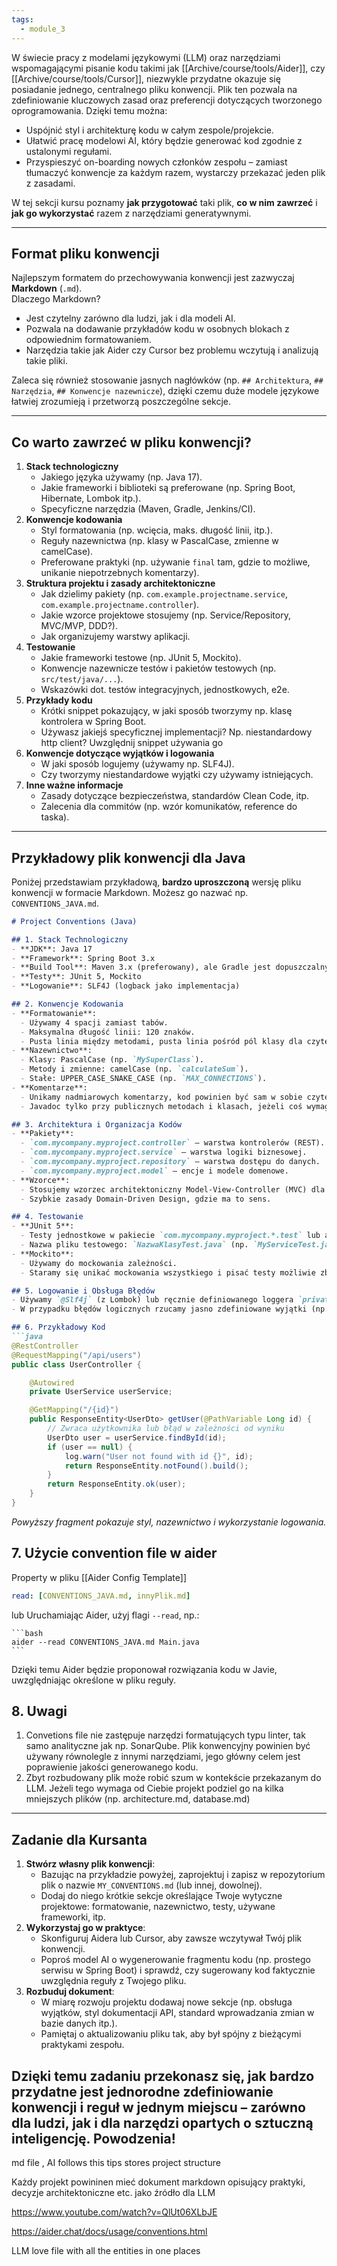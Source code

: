 ```yaml
---
tags:
  - module_3
---
```


W świecie pracy z modelami językowymi (LLM) oraz narzędziami wspomagającymi pisanie kodu takimi jak [[Archive/course/tools/Aider]], czy [[Archive/course/tools/Cursor]], niezwykle przydatne okazuje się posiadanie jednego, centralnego pliku konwencji. Plik ten pozwala na zdefiniowanie kluczowych zasad oraz preferencji dotyczących tworzonego oprogramowania. Dzięki temu można:

- Uspójnić styl i architekturę kodu w całym zespole/projekcie.
- Ułatwić pracę modelowi AI, który będzie generować kod zgodnie z ustalonymi regułami.
- Przyspieszyć on-boarding nowych członków zespołu – zamiast tłumaczyć konwencje za każdym razem, wystarczy przekazać jeden plik z zasadami.

W tej sekcji kursu poznamy **jak przygotować** taki plik, **co w nim zawrzeć** i **jak go wykorzystać** razem z narzędziami generatywnymi.

---

## Format pliku konwencji

Najlepszym formatem do przechowywania konwencji jest zazwyczaj **Markdown** (`.md`).  
Dlaczego Markdown?

- Jest czytelny zarówno dla ludzi, jak i dla modeli AI.
- Pozwala na dodawanie przykładów kodu w osobnych blokach z odpowiednim formatowaniem.
- Narzędzia takie jak Aider czy Cursor bez problemu wczytują i analizują takie pliki.

Zaleca się również stosowanie jasnych nagłówków (np. `## Architektura`, `## Narzędzia`, `## Konwencje nazewnicze`), dzięki czemu duże modele językowe łatwiej zrozumieją i przetworzą poszczególne sekcje.

---

## Co warto zawrzeć w pliku konwencji?

1. **Stack technologiczny**
    - Jakiego języka używamy (np. Java 17).
    - Jakie frameworki i biblioteki są preferowane (np. Spring Boot, Hibernate, Lombok itp.).
    - Specyficzne narzędzia (Maven, Gradle, Jenkins/CI).
2. **Konwencje kodowania**
    - Styl formatowania (np. wcięcia, maks. długość linii, itp.).
    - Reguły nazewnictwa (np. klasy w PascalCase, zmienne w camelCase).
    - Preferowane praktyki (np. używanie `final` tam, gdzie to możliwe, unikanie niepotrzebnych komentarzy).
3. **Struktura projektu i zasady architektoniczne**
    - Jak dzielimy pakiety (np. `com.example.projectname.service`, `com.example.projectname.controller`).
    - Jakie wzorce projektowe stosujemy (np. Service/Repository, MVC/MVP, DDD?).
    - Jak organizujemy warstwy aplikacji.
4. **Testowanie**
    - Jakie frameworki testowe (np. JUnit 5, Mockito).
    - Konwencje nazewnicze testów i pakietów testowych (np. `src/test/java/...`).
    - Wskazówki dot. testów integracyjnych, jednostkowych, e2e.
5. **Przykłady kodu**
    - Krótki snippet pokazujący, w jaki sposób tworzymy np. klasę kontrolera w Spring Boot.
    - Używasz jakiejś specyficznej implementacji? Np. niestandardowy http client? Uwzględnij snippet używania go
6. **Konwencje dotyczące wyjątków i logowania**
    - W jaki sposób logujemy (używamy np. SLF4J).
    - Czy tworzymy niestandardowe wyjątki czy używamy istniejących.
7. **Inne ważne informacje**
    - Zasady dotyczące bezpieczeństwa, standardów Clean Code, itp.
    - Zalecenia dla commitów (np. wzór komunikatów, reference do taska).

---

## Przykładowy plik konwencji dla Java

Poniżej przedstawiam przykładową, **bardzo uproszczoną** wersję pliku konwencji w formacie Markdown. Możesz go nazwać np. `CONVENTIONS_JAVA.md`.

````markdown
# Project Conventions (Java)

## 1. Stack Technologiczny
- **JDK**: Java 17
- **Framework**: Spring Boot 3.x
- **Build Tool**: Maven 3.x (preferowany), ale Gradle jest dopuszczalny
- **Testy**: JUnit 5, Mockito
- **Logowanie**: SLF4J (logback jako implementacja)

## 2. Konwencje Kodowania
- **Formatowanie**:
  - Używamy 4 spacji zamiast tabów.
  - Maksymalna długość linii: 120 znaków.
  - Pusta linia między metodami, pusta linia pośród pól klasy dla czytelności.
- **Nazewnictwo**:
  - Klasy: PascalCase (np. `MySuperClass`).
  - Metody i zmienne: camelCase (np. `calculateSum`).
  - Stałe: UPPER_CASE_SNAKE_CASE (np. `MAX_CONNECTIONS`).
- **Komentarze**:
  - Unikamy nadmiarowych komentarzy, kod powinien być sam w sobie czytelny.
  - Javadoc tylko przy publicznych metodach i klasach, jeżeli coś wymaga dodatkowego wyjaśnienia.

## 3. Architektura i Organizacja Kodów
- **Pakiety**:
  - `com.mycompany.myproject.controller` – warstwa kontrolerów (REST).
  - `com.mycompany.myproject.service` – warstwa logiki biznesowej.
  - `com.mycompany.myproject.repository` – warstwa dostępu do danych.
  - `com.mycompany.myproject.model` – encje i modele domenowe.
- **Wzorce**:
  - Stosujemy wzorzec architektoniczny Model-View-Controller (MVC) dla aplikacji webowych.
  - Szybkie zasady Domain-Driven Design, gdzie ma to sens.

## 4. Testowanie
- **JUnit 5**:
  - Testy jednostkowe w pakiecie `com.mycompany.myproject.*.test` lub analogicznym `...test`.
  - Nazwa pliku testowego: `NazwaKlasyTest.java` (np. `MyServiceTest.java`).
- **Mockito**:
  - Używamy do mockowania zależności.
  - Staramy się unikać mockowania wszystkiego i pisać testy możliwie zbliżone do rzeczywistych przypadków użycia.

## 5. Logowanie i Obsługa Błędów
- Używamy `@Slf4j` (z Lombok) lub ręcznie definiowanego loggera `private static final Logger log = LoggerFactory.getLogger(...)`.
- W przypadku błędów logicznych rzucamy jasno zdefiniowane wyjątki (np. `BusinessException`).

## 6. Przykładowy Kod
```java
@RestController
@RequestMapping("/api/users")
public class UserController {

    @Autowired
    private UserService userService;

    @GetMapping("/{id}")
    public ResponseEntity<UserDto> getUser(@PathVariable Long id) {
        // Zwraca użytkownika lub błąd w zależności od wyniku
        UserDto user = userService.findById(id);
        if (user == null) {
            log.warn("User not found with id {}", id);
            return ResponseEntity.notFound().build();
        }
        return ResponseEntity.ok(user);
    }
}
````

_Powyższy fragment pokazuje styl, nazewnictwo i wykorzystanie logowania._

## 7. Użycie convention file w aider
Property w pliku [[Aider Config Template]]
```yaml
read: [CONVENTIONS_JAVA.md, innyPlik.md]
```
lub
	Uruchamiając Aider, użyj flagi `--read`, np.:
    
    ```bash
    aider --read CONVENTIONS_JAVA.md Main.java
    ```
    

Dzięki temu Aider będzie proponował rozwiązania kodu w Javie, uwzględniając określone w pliku reguły.

## 8. Uwagi
1. Convetions file nie zastępuje narzędzi formatujących typu linter, tak samo analityczne jak np. SonarQube. Plik konwencyjny powinien być używany równolegle z innymi narzędziami, jego główny celem jest poprawienie jakości generowanego kodu.
2. Zbyt rozbudowany plik może robić szum w kontekście przekazanym do LLM. Jeżeli tego wymaga od Ciebie projekt podziel go na kilka mniejszych plików (np. architecture.md, database.md) 


---

## Zadanie dla Kursanta

1. **Stwórz własny plik konwencji**:
    - Bazując na przykładzie powyżej, zaprojektuj i zapisz w repozytorium plik o nazwie `MY_CONVENTIONS.md` (lub innej, dowolnej).
    - Dodaj do niego krótkie sekcje określające Twoje wytyczne projektowe: formatowanie, nazewnictwo, testy, używane frameworki, itp.
2. **Wykorzystaj go w praktyce**:
    - Skonfiguruj Aidera lub Cursor, aby zawsze wczytywał Twój plik konwencji.
    - Poproś model AI o wygenerowanie fragmentu kodu (np. prostego serwisu w Spring Boot) i sprawdź, czy sugerowany kod faktycznie uwzględnia reguły z Twojego pliku.
3. **Rozbuduj dokument**:
    - W miarę rozwoju projektu dodawaj nowe sekcje (np. obsługa wyjątków, styl dokumentacji API, standard wprowadzania zmian w bazie danych itp.).
    - Pamiętaj o aktualizowaniu pliku tak, aby był spójny z bieżącymi praktykami zespołu.

Dzięki temu zadaniu przekonasz się, jak bardzo przydatne jest jednorodne zdefiniowanie konwencji i reguł w jednym miejscu – zarówno dla ludzi, jak i dla narzędzi opartych o sztuczną inteligencję. Powodzenia!
---
md file , AI follows this tips
stores project structure

Każdy projekt powininen mieć dokument markdown opisujący praktyki, decyzje architektoniczne etc. jako źródło dla LLM

https://www.youtube.com/watch?v=QlUt06XLbJE

https://aider.chat/docs/usage/conventions.html

LLM love file with all the entities in one places